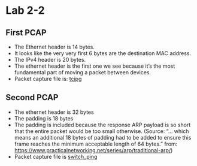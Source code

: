 # Lab 2-2

## First PCAP
* The Ethernet header is 14 bytes.
* It looks like the very very first 6 bytes are the destination MAC address.
* The IPv4 header is 20 bytes.
* The ethernet header is the first one we see because it’s the most fundamental part of moving a packet between devices.
* Packet capture file is: [tcipg](/tcipg.pcapng)

## Second PCAP
* The ethernet header is 32 bytes
* The padding is 18 bytes
* The padding is included because the response ARP payload is so short that the entire packet would be too small otherwise. (Source: “... which means an additional 18 bytes of padding had to be added to ensure this frame reaches the minimum acceptable length of 64 bytes.” from: https://www.practicalnetworking.net/series/arp/traditional-arp/)
* Packet capture file is [switch_ping](/switch_ping.pcapng)